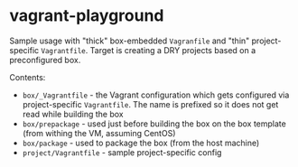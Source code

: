 vagrant-playground
==================

Sample usage with "thick" box-embedded `Vagranfile` and "thin" project-specific `Vagrantfile`. Target is creating a DRY projects based on a preconfigured box.

Contents:
  - `box/_Vagrantfile` - the Vagrant configuration which gets configured via project-specific `Vagrantfile`. The name is prefixed so it does not get read while building the box
  - `box/prepackage` - used just before building the box on the box template (from withing the VM, assuming CentOS)
  - `box/package` - used to package the box (from the host machine)
  - `project/Vagrantfile` - sample project-specific config
